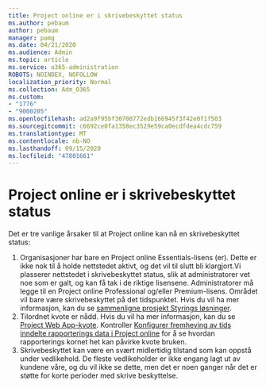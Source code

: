 ```yaml
---
title: Project online er i skrivebeskyttet status
ms.author: pebaum
author: pebaum
manager: pamg
ms.date: 04/21/2020
ms.audience: Admin
ms.topic: article
ms.service: o365-administration
ROBOTS: NOINDEX, NOFOLLOW
localization_priority: Normal
ms.collection: Adm_O365
ms.custom:
- "1776"
- "9000205"
ms.openlocfilehash: ad2a9f95bf30708772edb166945f3f42e0f1f503
ms.sourcegitcommit: c6692ce0fa1358ec3529e59ca0ecdfdea4cdc759
ms.translationtype: MT
ms.contentlocale: nb-NO
ms.lasthandoff: 09/15/2020
ms.locfileid: "47801661"
---
```

# <a name="project-online-is-in-a-read-only-state"></a>Project online er i skrivebeskyttet status

Det er tre vanlige årsaker til at Project online kan nå en skrivebeskyttet status:

1. Organisasjoner har bare en Project online Essentials-lisens (er). Dette er ikke nok til å holde nettstedet aktivt, og det vil til slutt bli klargjort.Vi plasserer nettstedet i skrivebeskyttet status, slik at administratorer vet noe som er galt, og kan få tak i de riktige lisensene. Administratorer må legge til en Project online Professional og/eller Premium-lisens. Området vil bare være skrivebeskyttet på det tidspunktet. Hvis du vil ha mer informasjon, kan du se [sammenligne prosjekt Styrings løsninger](https://products.office.com/project/compare-microsoft-project-management-software?tab=1).
2. Tilordnet kvote er nådd. Hvis du vil ha mer informasjon, kan du se [Project Web App-kvote](https://docs.microsoft.com/projectonline/tune-project-online-performance#project-web-app-quota). Kontroller [Konfigurer fremheving av tids inndelte rapporterings data i Project online](https://docs.microsoft.com/ProjectOnline/configure-rollup-of-timephased-reporting-data-in-project-online) for å se hvordan rapporterings kornet het kan påvirke kvote bruken.
3. Skrivebeskyttet kan være en svært midlertidig tilstand som kan oppstå under vedlikehold. De fleste vedlikeholder er ikke engang lagt ut av kundene våre, og du vil ikke se dette, men det er noen ganger når det er støtte for korte perioder med skrive beskyttelse.
